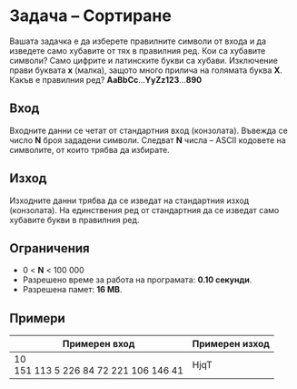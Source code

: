 # Задача – Сортиране
Вашата задачка е да изберете правилните символи от входа и да изведете само хубавите от тях в правилния ред.
Кои са хубавите символи? Само цифрите и латинските букви са хубави. Изключение прави буквата **x** (малка), защото много прилича на голямата буква **X**.
Какъв е правилния ред? **AaBbCc**...**YyZz123**...**890**

## Вход
Входните данни се четат от стандартния вход (конзолата).
Въвежда се число **N** броя зададени символи. Следват **N** числа – ASCII кодовете на символите, от които трябва да избирате.

## Изход
Изходните данни трябва да се изведат на стандартния изход (конзолата).
На единствения ред от стандартния да се изведат само хубавите букви в правилния ред.

## Ограничения
* 0 < **N** < 100 000
* Разрешено време за работа на програмата: **0.10 секунди**.
* Разрешена памет: **16 MB**.

## Примери
| Примерен вход | Примерен изход |
| ------------- |--------------- |
| 10<br>151 113 5 226 84 72 221 106 146 41 | HjqT |

